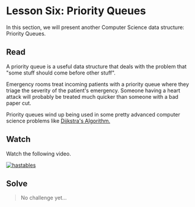 
# Lesson Six: Priority Queues

In this section, we will present another Computer Science data structure: Priority Queues.

## Read

A priority queue is a useful data structure that deals with the problem that "some stuff should come before other stuff".

Emergency rooms treat incoming patients with a priority queue where they triage the severity of the patient's emergency. Someone having a heart attack will probably be treated much quicker than someone with a bad paper cut.

Priority queues wind up being used in some pretty advanced computer science problems like  [Dijkstra's Algorithm.](https://en.wikipedia.org/wiki/Dijkstra%27s_algorithm)

## Watch

Watch the following video.

[![hastables](http://img.youtube.com/vi/qXdt1AHMB2o/0.jpg)](https://youtu.be/qXdt1AHMB2o  "hashtables")


## Solve

 
> No challenge yet...

